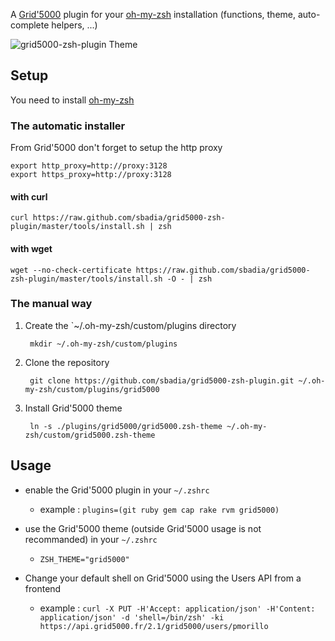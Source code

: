 A [Grid'5000](https://www.grid5000.fr) plugin for your [oh-my-zsh](https://github.com/robbyrussell/oh-my-zsh) installation (functions, theme, auto-complete helpers, ...)

![grid5000-zsh-plugin Theme](http://sbadia.github.com/img/zsh_g5k.png)

## Setup

You need to install [oh-my-zsh](https://github.com/robbyrussell/oh-my-zsh)

### The automatic installer

From Grid'5000 don't forget to setup the http proxy

	export http_proxy=http://proxy:3128
	export https_proxy=http://proxy:3128

#### with curl

	curl https://raw.github.com/sbadia/grid5000-zsh-plugin/master/tools/install.sh | zsh

#### with wget

	wget --no-check-certificate https://raw.github.com/sbadia/grid5000-zsh-plugin/master/tools/install.sh -O - | zsh

### The manual way

1. Create the `~/.oh-my-zsh/custom/plugins directory

		mkdir ~/.oh-my-zsh/custom/plugins


2. Clone the repository

		git clone https://github.com/sbadia/grid5000-zsh-plugin.git ~/.oh-my-zsh/custom/plugins/grid5000


3. Install Grid'5000 theme

		ln -s ./plugins/grid5000/grid5000.zsh-theme ~/.oh-my-zsh/custom/grid5000.zsh-theme

## Usage

* enable the Grid'5000 plugin in your `~/.zshrc`
 	* example : `plugins=(git ruby gem cap rake rvm grid5000)`

* use the Grid'5000 theme (outside Grid'5000 usage is not recommanded) in your `~/.zshrc`
	* `ZSH_THEME="grid5000"	`

* Change your default shell on Grid'5000 using the Users API from a frontend
  * example : `curl -X PUT -H'Accept: application/json' -H'Content: application/json' -d 'shell=/bin/zsh' -ki https://api.grid5000.fr/2.1/grid5000/users/pmorillo`
